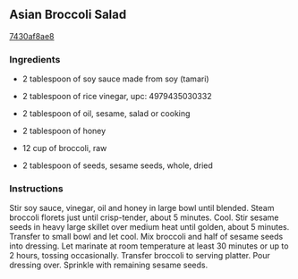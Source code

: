 ## Asian Broccoli Salad

[7430af8ae8](http://www.food.com/recipe/asian-broccoli-salad-220748)

### Ingredients

 - 2 tablespoon of soy sauce made from soy (tamari)

 - 2 tablespoon of rice vinegar, upc: 4979435030332

 - 2 tablespoon of oil, sesame, salad or cooking

 - 2 tablespoon of honey

 - 12 cup of broccoli, raw

 - 2 tablespoon of seeds, sesame seeds, whole, dried

### Instructions

Stir soy sauce, vinegar, oil and honey in large bowl until blended. Steam broccoli florets just until crisp-tender, about 5 minutes. Cool. Stir sesame seeds in heavy large skillet over medium heat until golden, about 5 minutes. Transfer to small bowl and let cool. Mix broccoli and half of sesame seeds into dressing. Let marinate at room temperature at least 30 minutes or up to 2 hours, tossing occasionally. Transfer broccoli to serving platter. Pour dressing over. Sprinkle with remaining sesame seeds.